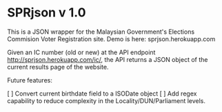 # SPRjson v 1.0

This is a JSON wrapper for the Malaysian Government's Elections Commision Voter Registration site. Demo is here: sprjson.herokuapp.com

Given an IC number (old or new) at the API endpoint http://sprjson.herokuapp.com/ic/<insert IC number here>, the API returns a JSON object of the current results page of the website.

Future features:

[ ] Convert current birthdate field to a ISODate object
[ ] Add regex capability to reduce complexity in the Locality/DUN/Parliament levels.